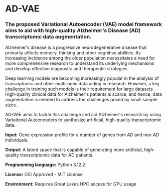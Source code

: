 # AD-VAE

### The proposed Variational Autoencoder (VAE) model framework aims to aid with high-quality Alzheimer's Disease (AD) transcriptomic data augmentation.

Alzheimer's disease is a progressive neurodegenerative disease that primarily affects memory, thinking and other cognitive abilities. Its increasing incidence among the older population necessitates a need for more comprehensive research to understand its underlying mechanisms and develop effective diagnostic and therapeutic strategies.


Deep learning models are becoming increasingly popular in the analysis of transciptomic and other multi-omic data aiding in research. However, a key challenge in training such models is their requirement for large datasets. High-quality clinical data for Alzheimer's patients is scarce, and hence, data augmentation is needed to address the challenges posed by small sample sizes.


AD-VAE aims to tackle this challenge and aid Alzheimer's research by using Variational Autoencoders to synthesize artificial, high-quality transcriptomic data. 


**Input:** Gene expression profile for a number of genes from AD and non-AD individuals.

**Output:** A latent space that is capable of generating more artificial, high-quality transcriptomic data for AD patients.


**Programming language:** Python 3.12.2

**License:** OSI Approved - MIT License

**Environment:** Requires Great Lakes HPC access for GPU usage




